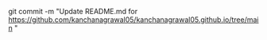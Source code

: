 git commit -m "Update README.md for https://github.com/kanchanagrawal05/kanchanagrawal05.github.io/tree/main "
    
